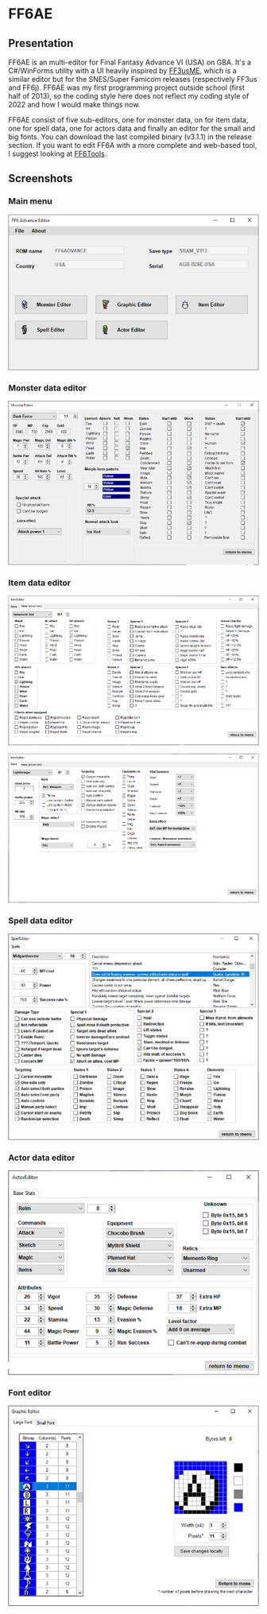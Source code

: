 # FF6AE

## Presentation

FF6AE is an multi-editor for Final Fantasy Advance VI (USA) on GBA. It's a C#/WinForms utility with a UI heavily inspired by [FF3usME](https://www.romhacking.net/utilities/86/), which is a similar editor but for the SNES/Super Famicom releases (respectively FF3us and FF6j). FF6AE was my first programming project outside school (first half of 2013), so the coding style here does not reflect my coding style of 2022 and how I would make things now.

FF6AE consist of five sub-editors, one for monster data, on for item data, one for spell data, one for actors data and finally an editor for the small and big fonts. You can download the last compiled binary (v3.1.1) in the release section. If you want to edit FF6A with a more complete and web-based tool, I suggest looking at [FF6Tools](https://everything8215.github.io/ff6tools/ff6tools.html).

## Screenshots

### Main menu

![main](images/main.png)

### Monster data editor

![monster](images/monster.png)

### Item data editor

![item1](images/item1.png)

![item2](images/item2.png)

### Spell data editor

![spell](images/spell.png)

### Actor data editor

![actor](images/actor.png)

### Font editor

![font](images/font.png)
